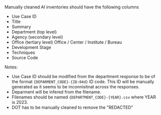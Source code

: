Manually cleaned AI inventories should have the following columns

+ Use Case ID
+ Title
+ Summary
+ Department (top level)
+ Agency (secondary level)
+ Office (tertiary level) Office / Center / Institute / Bureau
+ Development Stage
+ Techniques
+ Source Code

Notes:

+ Use Case ID should be modified from the department response to be of the format `{DEPARMENT_CODE}-{ID:04d}` ID code. This ID will be manually generated as it seems to be inconnisitnat across the responses.
+ Deparment will be infered from the filename.
+ Filenames should be named `{DEPARTMENT_CODE}-{YEAR}.csv` where YEAR is 2023.
+ DOT has to be manually cleaned to remove the "REDACTED"